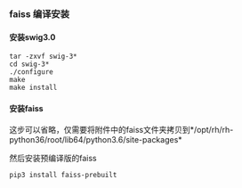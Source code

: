 ### faiss 编译安装

#### 安装swig3.0

```
tar -zxvf swig-3*
cd swig-3*
./configure
make
make install
```

#### 安装faiss

这步可以省略，仅需要将附件中的faiss文件夹拷贝到*/opt/rh/rh-python36/root/lib64/python3.6/site-packages*

然后安装预编译版的faiss

```
pip3 install faiss-prebuilt   
```